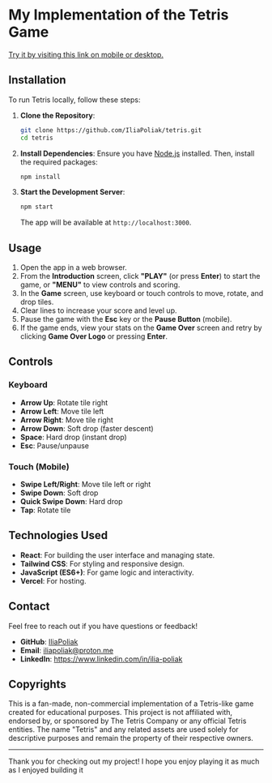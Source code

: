 # My Implementation of the Tetris Game

[Try it by visiting this link on mobile or desktop.](https://tetris-dun-tau.vercel.app/)

## Installation

To run Tetris locally, follow these steps:

1. **Clone the Repository**:

   ```bash
   git clone https://github.com/IliaPoliak/tetris.git
   cd tetris
   ```

2. **Install Dependencies**:
   Ensure you have [Node.js](https://nodejs.org/) installed. Then, install the required packages:

   ```bash
   npm install
   ```

3. **Start the Development Server**:
   ```bash
   npm start
   ```
   The app will be available at `http://localhost:3000`.

## Usage

1. Open the app in a web browser.
2. From the **Introduction** screen, click **"PLAY"** (or press **Enter**) to start the game, or **"MENU"** to view controls and scoring.
3. In the **Game** screen, use keyboard or touch controls to move, rotate, and drop tiles.
4. Clear lines to increase your score and level up.
5. Pause the game with the **Esc** key or the **Pause Button** (mobile).
6. If the game ends, view your stats on the **Game Over** screen and retry by clicking **Game Over Logo** or pressing **Enter**.

## Controls

### Keyboard

- **Arrow Up**: Rotate tile right
- **Arrow Left**: Move tile left
- **Arrow Right**: Move tile right
- **Arrow Down**: Soft drop (faster descent)
- **Space**: Hard drop (instant drop)
- **Esc**: Pause/unpause

### Touch (Mobile)

- **Swipe Left/Right**: Move tile left or right
- **Swipe Down**: Soft drop
- **Quick Swipe Down**: Hard drop
- **Tap**: Rotate tile

## Technologies Used

- **React**: For building the user interface and managing state.
- **Tailwind CSS**: For styling and responsive design.
- **JavaScript (ES6+)**: For game logic and interactivity.
- **Vercel**: For hosting.

## Contact

Feel free to reach out if you have questions or feedback!

- **GitHub**: [IliaPoliak](https://github.com/IliaPoliak)
- **Email**: iliapoliak@proton.me
- **LinkedIn**: https://www.linkedin.com/in/ilia-poliak

## Copyrights

This is a fan-made, non-commercial implementation of a Tetris-like game created for educational purposes. This project is not affiliated with, endorsed by, or sponsored by The Tetris Company or any official Tetris entities. The name "Tetris" and any related assets are used solely for descriptive purposes and remain the property of their respective owners.

---

Thank you for checking out my project! I hope you enjoy playing it as much as I enjoyed building it
